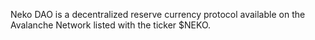 Neko DAO is a decentralized reserve currency protocol available on the Avalanche Network listed with the ticker $NEKO.
